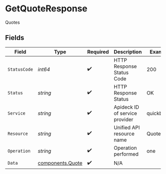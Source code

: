 # GetQuoteResponse

Quotes


## Fields

| Field                                                | Type                                                 | Required                                             | Description                                          | Example                                              |
| ---------------------------------------------------- | ---------------------------------------------------- | ---------------------------------------------------- | ---------------------------------------------------- | ---------------------------------------------------- |
| `StatusCode`                                         | *int64*                                              | :heavy_check_mark:                                   | HTTP Response Status Code                            | 200                                                  |
| `Status`                                             | *string*                                             | :heavy_check_mark:                                   | HTTP Response Status                                 | OK                                                   |
| `Service`                                            | *string*                                             | :heavy_check_mark:                                   | Apideck ID of service provider                       | quickbooks                                           |
| `Resource`                                           | *string*                                             | :heavy_check_mark:                                   | Unified API resource name                            | Quotes                                               |
| `Operation`                                          | *string*                                             | :heavy_check_mark:                                   | Operation performed                                  | one                                                  |
| `Data`                                               | [components.Quote](../../models/components/quote.md) | :heavy_check_mark:                                   | N/A                                                  |                                                      |